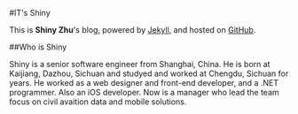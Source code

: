#IT's Shiny

This is **Shiny Zhu**'s blog, powered by [Jekyll](http://jekyllrb.com), and hosted on [GitHub](http://github.com).

##Who is Shiny

Shiny is a senior software engineer from Shanghai, China. He is born at Kaijiang, Dazhou, Sichuan and studyed and worked at Chengdu, Sichuan for years. He worked as a web designer and front-end developer, and a .NET programmer. Also an iOS developer. Now is a manager who lead the team focus on civil avaition data and mobile solutions.